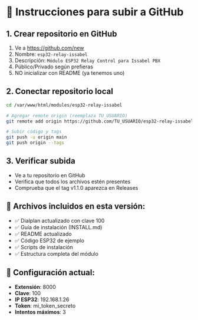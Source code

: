# 🚀 Instrucciones para subir a GitHub

## 1. Crear repositorio en GitHub
1. Ve a https://github.com/new
2. Nombre: `esp32-relay-issabel`
3. Descripción: `Módulo ESP32 Relay Control para Issabel PBX`
4. Público/Privado según prefieras
5. NO inicializar con README (ya tenemos uno)

## 2. Conectar repositorio local
```bash
cd /var/www/html/modules/esp32-relay-issabel

# Agregar remote origin (reemplaza TU_USUARIO)
git remote add origin https://github.com/TU_USUARIO/esp32-relay-issabel.git

# Subir código y tags
git push -u origin main
git push origin --tags
```

## 3. Verificar subida
- Ve a tu repositorio en GitHub
- Verifica que todos los archivos estén presentes
- Comprueba que el tag v1.1.0 aparezca en Releases

## 📁 Archivos incluidos en esta versión:
- ✅ Dialplan actualizado con clave 100
- ✅ Guía de instalación (INSTALL.md)
- ✅ README actualizado
- ✅ Código ESP32 de ejemplo
- ✅ Scripts de instalación
- ✅ Estructura completa del módulo

## 🔧 Configuración actual:
- **Extensión**: 8000
- **Clave**: 100
- **IP ESP32**: 192.168.1.26
- **Token**: mi_token_secreto
- **Intentos máximos**: 3